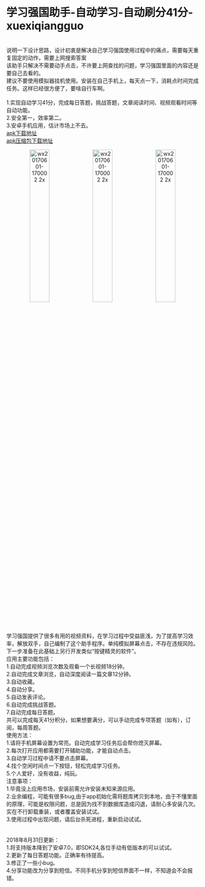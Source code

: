# 学习强国助手-自动学习-自动刷分41分-xuexiqiangguo

<br>
说明一下设计思路，设计初衷是解决自己学习强国使用过程中的痛点，需要每天重复固定的动作，需要上网搜索答案<br>
该助手只解决不需要动手点击，不许要上网查找的问题，学习强国里面的内容还是要自己去看的。<br>
建议不要使用模拟器挂机使用。安装在自己手机上，每天点一下，消耗点时间完成任务。这样已经很方便了，要啥自行车啊。<br>
<br>
1.实现自动学习41分，完成每日答题，挑战答题，文章阅读时间、视频观看时间等自动功能。<br>
2.安全第一，效率第二。<br>
3.安卓手机应用，估计市场上不去。<br>
<a href="https://raw.githubusercontent.com/studyhelperhelper/studyhelper/master/studyhelper.apk">apk下载地址</a><br/>
<a href="https://raw.githubusercontent.com/studyhelperhelper/studyhelper/master/studyhelper.rar">apk压缩包下载地址</a><br/>


<p align="center">
<img width=32% alt="wx20170601-170002 2x" src="slt001.jpg"> <img width=32% alt="wx20170601-170002 2x" src="slt003.jpg">  <img width=32% alt="wx20170601-170002 2x" src="slt004.jpg">
</p>

学习强国提供了很多有用的视频资料，在学习过程中受益匪浅，为了提高学习效率，解放双手，自己编制了这个助手程序。单纯模拟屏幕点击，不存在违规风险。下一步准备在此基础上另行开发类似“按键精灵的软件”。<br>
应用主要功能包括：<br>
1.自动完成视频浏览次数及观看一个长视频18分钟。<br>
2.自动完成文章浏览，自动深度阅读一篇文章12分钟。<br>
3.自动收藏。<br>
4.自动分享。<br>
5.自动发表评论。<br>
6.自动完成挑战答题。<br>
7.自动完成每日答题。<br>
共可以完成每天41分积分，如果想要满分，可以手动完成专项答题（如有），订阅，每周答题。<br>
使用方法：<br>
1.请将手机屏幕设置为常亮。自动完成学习任务后会帮你熄灭屏幕。<br>
2.每次打开应用都需要打开辅助功能，才能自动点击。<br>
3.自动学习过程中请不要点击屏幕。<br>
4.找个空闲时间点一下按钮，轻松完成学习任务。<br>
5.个人爱好，没有收益，纯玩。<br>
注意事项：<br>
1.毕竟没上应用市场，安装前需允许安装未知来源应用。<br>
2.业余编程，可能有很多bug,由于app初始化需将题库拷贝到本地，由于不懂里面的原理，可能是权限问题，总是因为找不到数据库造成闪退，请耐心多安装几次。实在不行卸载重装，或者覆盖安装试试。<br>
3.使用过程中出现问题，请后台杀死进程，重新启动试试。<br>
<br>
<br>
2018年8月31日更新：<br>
1.将支持版本降到了安卓7.0，即SDK24,各位手动有低版本的可以试试。<br>
2.更新了每日答题功能。正确率有待提高。<br>
3.修正了一些小bug。<br>
4.分享功能改为分享到短信。不同手机分享到短信界面不一样，不知道会不会报错。<br>
<br><br>
